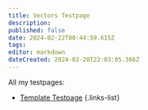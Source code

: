 ```yaml
---
title: Vectors Testpage
description: 
published: false
date: 2024-02-22T00:44:59.615Z
tags: 
editor: markdown
dateCreated: 2024-02-20T22:03:05.366Z
---
```


All my testpages:

- [Template Testpage](/testpage/vectors-testpage/template)
{.links-list}